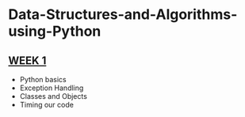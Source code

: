 # Data-Structures-and-Algorithms-using-Python

## <a href="https://github.com/SaijyotiTripathy/Data-Structures-and-Algorithms-using-Python/blob/main/week1/week1_dsa.ipynb"> WEEK 1 </a>

- Python basics
- Exception Handling
- Classes and Objects
- Timing our code
